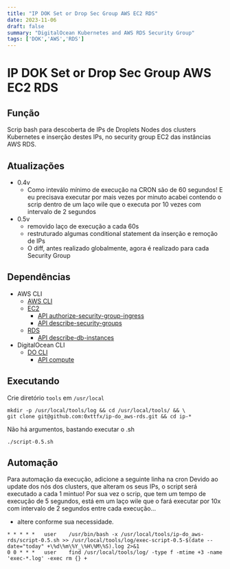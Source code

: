 ```yaml
---
title: "IP DOK Set or Drop Sec Group AWS EC2 RDS"
date: 2023-11-06
draft: false
summary: "DigitalOcean Kubernetes and AWS RDS Security Group"
tags: ['DOK','AWS','RDS']
---
```


# IP DOK Set or Drop Sec Group AWS EC2 RDS

## Função
 Scrip bash para descoberta de IPs de Droplets Nodes dos clusters Kubernetes e inserção destes IPs, no security group EC2 das instâncias AWS RDS.

## Atualizações
 
- 0.4v
  - Como inteválo mínimo de execução na CRON são de 60 segundos! E eu precisava executar por mais vezes por minuto
    acabei contendo o scrip dentro de um laço wile que o executa por 10 vezes com intervalo de 2 segundos 
- 0.5v
  - removido laço de execução a cada 60s
  - restruturado algumas conditional statement da inserção e remoção de IPs
  - O diff, antes realizado globalmente, agora é realizado para cada Security Group

## Dependências

- AWS CLI
  - [AWS CLI](https://docs.aws.amazon.com/cli/latest/userguide/getting-started-install.html)
  - [EC2](https://docs.aws.amazon.com/cli/latest/reference/ec2/)
    - [API authorize-security-group-ingress](https://docs.aws.amazon.com/cli/latest/reference/ec2/authorize-security-group-ingress.html)
    - [API describe-security-groups](https://docs.aws.amazon.com/cli/latest/reference/ec2/describe-security-groups.html)
  - [RDS](https://docs.aws.amazon.com/cli/latest/reference/rds/)
    - [API describe-db-instances](https://docs.aws.amazon.com/cli/latest/reference/rds/describe-db-instances.html)
- DigitalOcean CLI
  - [DO CLI](https://docs.digitalocean.com/reference/doctl/how-to/install/)
    - [API compute](https://docs.digitalocean.com/reference/doctl/reference/compute/)

## Executando

 Crie diretório `tools` em  `/usr/local` 
```
mkdir -p /usr/local/tools/log && cd /usr/local/tools/ && \
git clone git@github.com:0xttfx/ip-do_aws-rds.git && cd ip-*
```

 Não há argumentos, bastando executar o .sh
```
./script-0.5.sh
```

## Automação 

 Para automação da execução, adicione a seguinte linha na cron
 Devido ao update dos nós dos clusters, que alteram os seus IPs, o script será executado a cada 1 mintuo! Por sua vez o scrip, que tem um tempo de execução de 5 segundos, está em um laço wile que o fará executar por 10x com intervalo de 2 segundos entre cada execução...
 - altere conforme sua necessidade.

```
* * * * * 	user	/usr/bin/bash -x /usr/local/tools/ip-do_aws-rds/script-0.5.sh >> /usr/local/tools/log/exec-script-0.5-$(date --date="today" +\%d\%m\%Y_\%H\%M\%S).log 2>&1
0 0 * * *   user	find /usr/local/tools/log/ -type f -mtime +3 -name 'exec-*.log' -exec rm {} +
```
